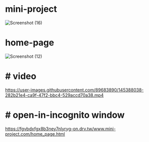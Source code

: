 # mini-project
![Screenshot (16)](https://user-images.githubusercontent.com/89683890/140782937-4202fcd4-c714-4b30-ad15-72ebbf496641.png)
# home-page
![Screenshot (12)](https://user-images.githubusercontent.com/89683890/140783036-9224b6ed-14e7-4ad7-abc9-bb7701c96490.png)
# # video
https://user-images.githubusercontent.com/89683890/145388038-282b21e4-ca9f-47f2-bbc4-529accd70a38.mp4

# # open-in-incognito window
https://fgvbdxfgx8b3ney7nlyryg-on.drv.tw/www.mini-project.com/home_page.html
